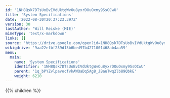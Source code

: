 ```yaml
---
id: '1NH8Qsk7DTsUoBvIVdUktgWvOu8yxrDOuOxmy9SsOCwU'
title: 'System Specifications'
date: '2022-08-30T20:37:23.397Z'
version: 30
lastAuthor: 'Will Reiske (MIE)'
mimeType: 'text/x-markdown'
links: []
source: 'https://drive.google.com/open?id=1NH8Qsk7DTsUoBvIVdUktgWvOu8yxrDOuOxmy9SsOCwU'
wikigdrive: '9aa22efbf239d13b6bed97b4271001468ab4aa59'
menu:
  main:
    name: 'System Specifications'
    identifier: '1NH8Qsk7DTsUoBvIVdUktgWvOu8yxrDOuOxmy9SsOCwU'
    parent: '1q_bPYZvlpavocfvkAWQaDq5Ag8_JBauTwq2lb89QbkE'
    weight: 6210
---
```

{{% children %}}
